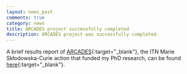 ```yaml
---
layout: news_post
comments: true
category: news
title: ARCADES project successfully completed
description: ARCADES project was successfully completed.
---
```


A brief results report of [ARCADES](http://arcades-network.eu/index.php/about/){:target="_blank"}, the ITN Marie Skłodowska-Curie action that funded my PhD research, can be found [here](https://cordis.europa.eu/article/id/422554-capturing-the-essence-of-3d-objects-spurs-innovative-design-and-efficient-manufacturing){:target="_blank"}.

